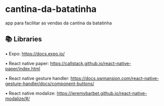 # cantina-da-batatinha
app para facilitar as vendas da cantina da batatinha

📚 Libraries
--------------
• Expo: https://docs.expo.io/

• React native paper: https://callstack.github.io/react-native-paper/index.html

• React native gesture handler: https://docs.swmansion.com/react-native-gesture-handler/docs/component-buttons/

• React native modalize: https://jeremybarbet.github.io/react-native-modalize/#/

